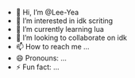 - 👋 Hi, I’m @Lee-Yea
- 👀 I’m interested in idk scriting
- 🌱 I’m currently learning lua
- 💞️ I’m looking to collaborate on idk
- 📫 How to reach me ...
- 😄 Pronouns: ...
- ⚡ Fun fact: ...

<!---
Lee-Yea/Lee-Yea is a ✨ special ✨ repository because its `README.md` (this file) appears on your GitHub profile.
You can click the Preview link to take a look at your changes.
--->
